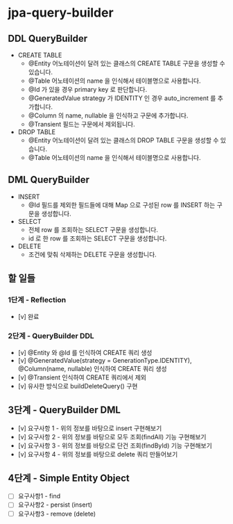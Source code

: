 # jpa-query-builder

## DDL QueryBuilder

* CREATE TABLE
    * @Entity 어노테이션이 달려 있는 클래스의 CREATE TABLE 구문을 생성할 수 있습니다.
    * @Table 어노테이션의 name 을 인식해서 테이블명으로 사용합니다.
    * @Id 가 있을 경우 primary key 로 판단합니다.
    * @GeneratedValue strategy 가 IDENTITY 인 경우 auto_increment 를 추가합니다.
    * @Column 의 name, nullable 을 인식하고 구문에 추가합니다.
    * @Transient 필드는 구문에서 제외됩니다.
* DROP TABLE
    * @Entity 어노테이션이 달려 있는 클래스의 DROP TABLE 구문을 생성할 수 있습니다.
    * @Table 어노테이션의 name 을 인식해서 테이블명으로 사용합니다.

## DML QueryBuilder

* INSERT
    * @Id 필드를 제외한 필드들에 대해 Map 으로 구성된 row 를 INSERT 하는 구문을 생성합니다.
* SELECT
    * 전체 row 를 조회하는 SELECT 구문을 생성합니다.
    * id 로 한 row 를 조회하는 SELECT 구문을 생성합니다.
* DELETE
    * 조건에 맞춰 삭제하는 DELETE 구문을 생성합니다.

## 할 일들

### 1단계 - Reflection

- [v] 완료

### 2단계 - QueryBuilder DDL

- [v] @Entity 와 @Id 를 인식하여 CREATE 쿼리 생성
- [v] @GeneratedValue(strategy = GenerationType.IDENTITY), @Column(name, nullable) 인식하여 CREATE 쿼리 생성
- [v] @Transient 인식하여 CREATE 쿼리에서 제외
- [v] 유사한 방식으로 buildDeleteQuery() 구현

## 3단계 - QueryBuilder DML

- [v] 요구사항 1 - 위의 정보를 바탕으로 insert 구현해보기
- [v] 요구사항 2 - 위의 정보를 바탕으로 모두 조회(findAll) 기능 구현해보기
- [v] 요구사항 3 - 위의 정보를 바탕으로 단건 조회(findById) 기능 구현해보기
- [v] 요구사항 4 - 위의 정보를 바탕으로 delete 쿼리 만들어보기

## 4단계 - Simple Entity Object

- [ ] 요구사항1 - find
- [ ] 요구사항2 - persist (insert)
- [ ] 요구사항3 - remove (delete)
